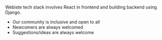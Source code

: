 Webiste tech stack involves React in frontend and building backend using Django. 


- Our community is inclusive and open to all
- Newcomers are always welcomed
- Suggestions/ideas are always welcome
